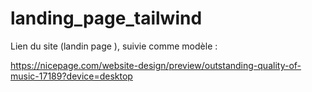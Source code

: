 # landing_page_tailwind

Lien du site (landin page ), suivie comme modèle : 

https://nicepage.com/website-design/preview/outstanding-quality-of-music-17189?device=desktop